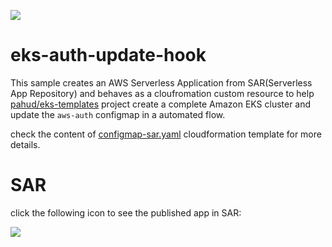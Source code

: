 [![](https://img.shields.io/badge/Available-serverless%20app%20repository-blue.svg)](https://serverlessrepo.aws.amazon.com/applications/arn:aws:serverlessrepo:us-east-1:903779448426:applications~eks-auth-update-hook)

#  eks-auth-update-hook

This sample creates an AWS Serverless Application from SAR(Serverless App Repository) 
and behaves as a cloufromation custom resource to help [pahud/eks-templates](https://github.com/pahud/eks-templates) project 
create a complete Amazon EKS cluster and update the `aws-auth` configmap in a automated flow.


check the content of [configmap-sar.yaml](https://github.com/pahud/eks-templates/blob/master/cloudformation/configmap-sar.yaml) cloudformation template for more details.

# SAR
click the following icon to see the published app in SAR:

[![](https://img.shields.io/badge/Available-serverless%20app%20repository-blue.svg)](https://serverlessrepo.aws.amazon.com/applications/arn:aws:serverlessrepo:us-east-1:903779448426:applications~eks-auth-update-hook)


